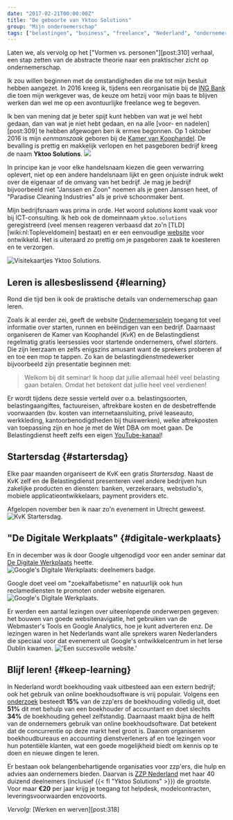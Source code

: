 ```yaml
---
date: "2017-02-21T00:00:00Z"
title: "De geboorte van Yktoo Solutions"
group: "Mijn ondernemerschap"
tags: ["belastingen", "business", "freelance", "Nederland", "ondernemerschap", "werk", "Yktoo Solutions"]
---
```


Laten we, als vervolg op het ["Vormen vs. personen"][post:310] verhaal, een stap zetten van de abstracte theorie naar een praktischer zicht op ondernemerschap.

Ik zou willen beginnen met de omstandigheden die me tot mijn besluit hebben aangezet. In 2016 kreeg ik, tijdens een reorganisatie bij de [ING Bank](http://www.ing.com/) die toen mijn werkgever was, de keuze om hetzij voor mijn baas te blijven werken dan wel me op een avontuurlijke freelance weg te begeven.

<!--more-->

<!-- ![](img:1.bp.blogspot.com/-XCYqqwYaPbs/WCo7vX_qTiI/AAAAAAAAoPA/hDBojNJO1Pk9pRHGq7L6hQCzTBd_bIaCACPcB/s1600/20161105_211814.picasaweb.jpg) -->

Ik ben van mening dat je beter spijt kunt hebben van wat je wel hebt gedaan, dan van wat je niet hebt gedaan, en na alle [voor- en nadelen][post:309] te hebben afgewogen ben ik ermee begonnen. Op 1 oktober 2016 is mijn *eenmanszaak* geboren bij de [Kamer van Koophandel](https://www.kvk.nl/). De bevalling is prettig en makkelijk verlopen en het pasgeboren bedrijf kreeg de naam **Yktoo Solutions**.
![](img:1.bp.blogspot.com/-iaEVkAOTeVs/WKlzptmLZ-I/AAAAAAAApQ0/W-rdGWrQhbI0mT6IfVvmr2qhM5F7-YTewCPcB/s1600/Yktoo-Solutions-logo.png)

In principe kan je voor elke handelsnaam kiezen die geen verwarring oplevert, niet op een andere handelsnaam lijkt en geen onjuiste indruk wekt over de eigenaar of de omvang van het bedrijf. Je mag je bedrijf bijvoorbeeld niet "Janssen en Zoon" noemen als je geen Janssen heet, of "Paradise Cleaning Industries" als je privé schoonmaker bent.

Mijn bedrijfsnaam was prima in orde. Het woord *solutions* komt vaak voor bij ICT-consulting. Ik heb ook de domeinnaam `yktoo.solutions` geregistreerd (veel mensen reageren verbaasd dat zo'n [TLD][wiki:nl:Topleveldomein] bestaat) en er een eenvoudige [website](https://www.yktoo.solutions/) voor ontwikkeld. Het is uiteraard zo prettig om je pasgeboren zaak te koesteren en te verzorgen.

![](img:1.bp.blogspot.com/-XCYqqwYaPbs/WCo7vX_qTiI/AAAAAAAAoPA/hDBojNJO1Pk9pRHGq7L6hQCzTBd_bIaCACPcB/s1600/20161105_211814.picasaweb.jpg:a "Visitekaartjes Yktoo Solutions.")

## Leren is allesbeslissend {#learning}

Rond die tijd ben ik ook de praktische details van ondernemerschap gaan leren.

Zoals ik al eerder zei,  geeft de website [Ondernemersplein](http://www.ondernemersplein.nl/) toegang tot veel informatie over starten, runnen en beëindigen van een bedrijf. Daarnaast organiseren de Kamer van Koophandel (*KvK*) en de Belastingdienst regelmatig gratis leersessies voor startende ondernemers, ofwel *starters*. Die zijn leerzaam en zelfs enigszins amusant want de sprekers proberen af en toe een mop te tappen. Zo kan de belastingdienstmedewerker bijvoorbeeld zijn presentatie beginnen met:

> Welkom bij dit seminar! Ik hoop dat jullie allemaal héél veel belasting gaan betalen. Omdat het betekent dat jullie heel veel verdienen!

Er wordt tijdens deze sessie verteld over o.a. belastingsoorten, belastingaangiftes, factuureisen, aftrekbare kosten en de desbetreffende voorwaarden (bv. kosten van internetaansluiting, privé leaseauto, werkkleding, kantoorbenodigdheden bij thuiswerken), welke aftrekposten van toepassing zijn en hoe je met de Wet DBA om moet gaan. De Belastingdienst heeft zelfs een eigen [YouTube-kanaal](https://www.youtube.com/user/BelastingdienstVideo)!

## Startersdag {#startersdag}

Elke paar maanden organiseert de KvK een gratis *Startersdag*. Naast de KvK zelf en de Belastingdienst presenteren veel andere bedrijven hun zakelijke producten en diensten: banken, verzekeraars, webstudio's, mobiele applicatieontwikkelaars, payment providers etc.

Afgelopen november ben ik naar zo'n evenement in Utrecht geweest.
![](img:1.bp.blogspot.com/-Eki7kXjgv2k/WCo7vUGvE5I/AAAAAAAAoPA/6ehaYzYB0MADbj79jW0RFyptuwQ220B9QCPcB/s1600/20161105_100446.picasaweb.jpg:a "KvK Startersdag.")

## "De Digitale Werkplaats" {#digitale-werkplaats}

En in december was ik door Google uitgenodigd voor een ander seminar dat [De Digitale Werkplaats](https://digitalewerkplaats.withgoogle.com/) heette.
![](img:3.bp.blogspot.com/-bSXnAmKehwc/WKxwnAuMq0I/AAAAAAAApSE/B8VOjKSTTPgyqaseDrU9ifNR0YGkGJLcQCPcB/s1600/20161213_155655.picasaweb.jpg:a "Google's Digitale Werkplaats: deelnemers badge.")

Google doet veel om "zoekalfabetisme" en natuurlijk ook hun reclamediensten te promoten onder website eigenaren.
![](img:4.bp.blogspot.com/-Mg6vyN6KDeQ/WKxwnE-Zc6I/AAAAAAAApSE/NYO2PpLXvc4_qVy7mrOm3ue4wjRuwxsOQCPcB/s1600/20161213_155811.picasaweb.jpg:a "Google's Digitale Werkplaats.")

Er werden een aantal lezingen over uiteenlopende onderwerpen gegeven: het bouwen van goede websitenavigatie, het gebruiken van de Webmaster's Tools en Google Analytics, hoe je kunt adverteren enz. De lezingen waren in het Nederlands want alle sprekers waren Nederlanders die speciaal voor dat evenement uit Google's ontwikkelcentrum in het Ierse Dublin kwamen.
![](img:1.bp.blogspot.com/-Pr10Soqileg/WKxwnBmTafI/AAAAAAAApSE/q5pEC34ffVwh3kr7Ld_k7cfB6xnO4UGGwCPcB/s1600/20161213_160002.picasaweb.jpg:a "'Een succesvolle website.'")

## Blijf leren! {#keep-learning}

In Nederland wordt boekhouding vaak uitbesteed aan een extern bedrijf; ook het gebruik van online boekhoudsoftware is vrij populair. Volgens een [onderzoek](https://infogr.am/2ee6f09c-e346-405f-b4c0-3d511d5d3ab7) besteedt **15%** van de zzp'ers de boekhouding volledig uit, doet **51%** dit met behulp van een boekhouder of accountant en doet slechts **34%** de boekhouding geheel zelfstandig. Daarnaast maakt bijna de helft van de ondernemers gebruik van online boekhoudsoftware. Dat betekent dat de concurrentie op deze markt heel groot is. Daarom organiseren boekhoudbureaus en accounting dienstverleners af en toe lezingen voor hun potentiële klanten, wat een goede mogelijkheid biedt om kennis op te doen en nieuwe dingen te leren.

Er bestaan ook belangenbehartigende organisaties voor zzp'ers, die hulp en advies aan ondernemers bieden. Daarvan is [ZZP Nederland](https://www.zzp-nederland.nl/) met haar 40 duizend deelnemers (inclusief {{< fl "Yktoo Solutions" >}}) de grootste. Voor maar **€20** per jaar krijg je toegang tot helpdesk, modelcontracten, leveringsvoorwaarden enzovoorts.

*Vervolg:* [Werken en werven][post:318]
